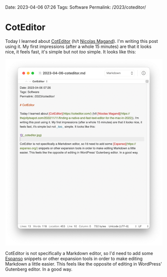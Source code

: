 Date: 2023-04-06 07:26
Tags: Software
Permalink: /2023/coteditor/

# CotEditor

Today I learned about [CotEditor](https://coteditor.com/) (h/t [Nicolas Magand](https://thejollyteapot.com/2022/11/11/finding-a-native-and-fast-text-editor-for-the-mac-in-2022)). I'm writing this post using it. My first impressions (after a whole 15 minutes) are that it looks nice, it feels fast, it's simple but not _too_ simple. It looks like this:

![](_coteditor.png)

CotEditor is not specifically a Markdown editor, so I'd need to add some [Espanso](https://espanso.org/) snippets or other expansion tools in order to make editing Markdown a little easier. This feels like the opposite of editing in WordPress' Gutenberg editor. In a good way.

